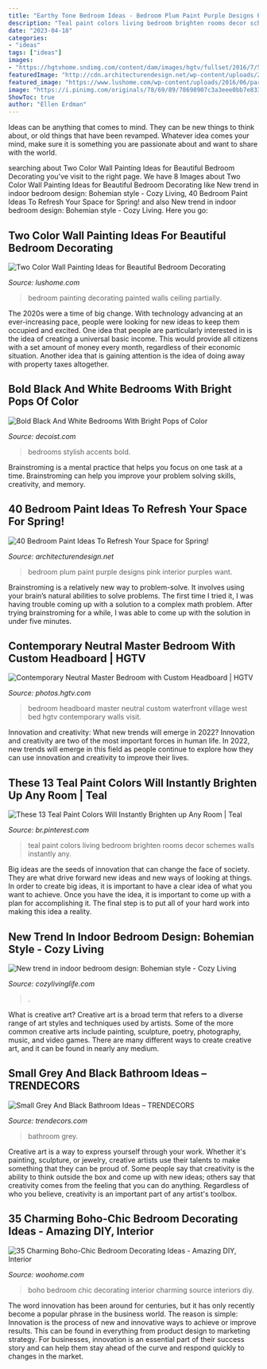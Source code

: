 ```yaml
---
title: "Earthy Tone Bedroom Ideas - Bedroom Plum Paint Purple Designs Pink Interior Purples Want"
description: "Teal paint colors living bedroom brighten rooms decor schemes walls instantly any"
date: "2023-04-18"
categories:
- "ideas"
tags: ["ideas"]
images:
- "https://hgtvhome.sndimg.com/content/dam/images/hgtv/fullset/2016/7/5/0/Chango_West-Village-Waterfront_20.jpg.rend.hgtvcom.966.1352.suffix/1467738048927.jpeg"
featuredImage: "http://cdn.architecturendesign.net/wp-content/uploads/2016/05/AD-Plum-Bedroom-Color-Paint-34.jpg"
featured_image: "https://www.lushome.com/wp-content/uploads/2016/06/partially-painted-walls-bedroom-decorating-ideas-4.jpg"
image: "https://i.pinimg.com/originals/78/69/89/78698907c3a3eee0bb7e833085df90e3.jpg"
ShowToc: true
author: "Ellen Erdman"
---
```



Ideas can be anything that comes to mind. They can be new things to think about, or old things that have been revamped. Whatever idea comes your mind, make sure it is something you are passionate about and want to share with the world.

	

		
searching about Two Color Wall Painting Ideas for Beautiful Bedroom Decorating you've visit to the right page. We have 8 Images about Two Color Wall Painting Ideas for Beautiful Bedroom Decorating like New trend in indoor bedroom design: Bohemian style - Cozy Living, 40 Bedroom Paint Ideas To Refresh Your Space for Spring! and also New trend in indoor bedroom design: Bohemian style - Cozy Living. Here you go:
		
    
## Two Color Wall Painting Ideas For Beautiful Bedroom Decorating

<img loading=lazy src="https://www.lushome.com/wp-content/uploads/2016/06/partially-painted-walls-bedroom-decorating-ideas-4.jpg" onerror="this.onerror=null;this.src='https://tse1.mm.bing.net/th?id=OIP.2n-iRKypIHTh-xhHxjFPxQAAAA&amp;pid=15.1';" alt="Two Color Wall Painting Ideas for Beautiful Bedroom Decorating">

_Source: lushome.com_

>bedroom painting decorating painted walls ceiling partially. 

	

The 2020s were a time of big change. With technology advancing at an ever-increasing pace, people were looking for new ideas to keep them occupied and excited. One idea that people are particularly interested in is the idea of creating a universal basic income. This would provide all citizens with a set amount of money every month, regardless of their economic situation. Another idea that is gaining attention is the idea of doing away with property taxes altogether.

    
## Bold Black And White Bedrooms With Bright Pops Of Color

<img loading=lazy src="http://cdn.decoist.com/wp-content/uploads/2014/04/Add-color-in-a-stylish-and-classy-manner.jpg" onerror="this.onerror=null;this.src='https://tse4.mm.bing.net/th?id=OIP.2kCbTyeCBFuoJ2xCNHYPpgHaF1&amp;pid=15.1';" alt="Bold Black And White Bedrooms With Bright Pops of Color">

_Source: decoist.com_

>bedrooms stylish accents bold. 

	

Brainstroming is a mental practice that helps you focus on one task at a time. Brainstroming can help you improve your problem solving skills, creativity, and memory.

    
## 40 Bedroom Paint Ideas To Refresh Your Space For Spring!

<img loading=lazy src="http://cdn.architecturendesign.net/wp-content/uploads/2016/05/AD-Plum-Bedroom-Color-Paint-34.jpg" onerror="this.onerror=null;this.src='https://tse1.mm.bing.net/th?id=OIP.nYkBIrhkp2OKaVd90XWB5wHaG0&amp;pid=15.1';" alt="40 Bedroom Paint Ideas To Refresh Your Space for Spring!">

_Source: architecturendesign.net_

>bedroom plum paint purple designs pink interior purples want. 

	

Brainstroming is a relatively new way to problem-solve. It involves using your brain’s natural abilities to solve problems. The first time I tried it, I was having trouble coming up with a solution to a complex math problem. After trying brainstroming for a while, I was able to come up with the solution in under five minutes.

    
## Contemporary Neutral Master Bedroom With Custom Headboard | HGTV

<img loading=lazy src="https://hgtvhome.sndimg.com/content/dam/images/hgtv/fullset/2016/7/5/0/Chango_West-Village-Waterfront_20.jpg.rend.hgtvcom.966.1352.suffix/1467738048927.jpeg" onerror="this.onerror=null;this.src='https://tse1.mm.bing.net/th?id=OIP.jzF58jzkgu_Ut36bjJV0rQHaKX&amp;pid=15.1';" alt="Contemporary Neutral Master Bedroom with Custom Headboard | HGTV">

_Source: photos.hgtv.com_

>bedroom headboard master neutral custom waterfront village west bed hgtv contemporary walls visit. 

	

Innovation and creativity: What new trends will emerge in 2022?
Innovation and creativity are two of the most important forces in human life. In 2022, new trends will emerge in this field as people continue to explore how they can use innovation and creativity to improve their lives.

    
## These 13 Teal Paint Colors Will Instantly Brighten Up Any Room | Teal

<img loading=lazy src="https://i.pinimg.com/736x/30/c0/6b/30c06b94cc64c544e76b575d228906f4.jpg" onerror="this.onerror=null;this.src='https://tse3.mm.bing.net/th?id=OIP.zodnbUZPP2Oy1FWSaRg0dAHaLK&amp;pid=15.1';" alt="These 13 Teal Paint Colors Will Instantly Brighten up Any Room | Teal">

_Source: br.pinterest.com_

>teal paint colors living bedroom brighten rooms decor schemes walls instantly any. 

	

Big ideas are the seeds of innovation that can change the face of society. They are what drive forward new ideas and new ways of looking at things. In order to create big ideas, it is important to have a clear idea of what you want to achieve. Once you have the idea, it is important to come up with a plan for accomplishing it. The final step is to put all of your hard work into making this idea a reality.

    
## New Trend In Indoor Bedroom Design: Bohemian Style - Cozy Living

<img loading=lazy src="https://cozylivinglife.com/wp-content/uploads/2020/04/28-2.jpg" onerror="this.onerror=null;this.src='https://tse3.mm.bing.net/th?id=OIP.j1FbxkFWaFi3uOhKxdLarQHaLH&amp;pid=15.1';" alt="New trend in indoor bedroom design: Bohemian style - Cozy Living">

_Source: cozylivinglife.com_

>. 

	

What is creative art?
Creative art is a broad term that refers to a diverse range of art styles and techniques used by artists. Some of the more common creative arts include painting, sculpture, poetry, photography, music, and video games. There are many different ways to create creative art, and it can be found in nearly any medium.

    
## Small Grey And Black Bathroom Ideas – TRENDECORS

<img loading=lazy src="https://i.pinimg.com/originals/78/69/89/78698907c3a3eee0bb7e833085df90e3.jpg" onerror="this.onerror=null;this.src='https://tse2.mm.bing.net/th?id=OIP.40-vQSb9cpbkeuHS5e3SiwHaJ9&amp;pid=15.1';" alt="Small Grey And Black Bathroom Ideas – TRENDECORS">

_Source: trendecors.com_

>bathroom grey. 

	

Creative art is a way to express yourself through your work. Whether it's painting, sculpture, or jewelry, creative artists use their talents to make something that they can be proud of. Some people say that creativity is the ability to think outside the box and come up with new ideas; others say that creativity comes from the feeling that you can do anything. Regardless of who you believe, creativity is an important part of any artist's toolbox.

    
## 35 Charming Boho-Chic Bedroom Decorating Ideas - Amazing DIY, Interior

<img loading=lazy src="https://www.woohome.com/wp-content/uploads/2014/05/charming-boho-bedroom-ideas-26.jpg" onerror="this.onerror=null;this.src='https://tse3.mm.bing.net/th?id=OIP.w-04GmA02oIRXJMTC5FUBgHaKf&amp;pid=15.1';" alt="35 Charming Boho-Chic Bedroom Decorating Ideas - Amazing DIY, Interior">

_Source: woohome.com_

>boho bedroom chic decorating interior charming source interiors diy. 

	

The word innovation has been around for centuries, but it has only recently become a popular phrase in the business world. The reason is simple: Innovation is the process of new and innovative ways to achieve or improve results. This can be found in everything from product design to marketing strategy. For businesses, innovation is an essential part of their success story and can help them stay ahead of the curve and respond quickly to changes in the market.

